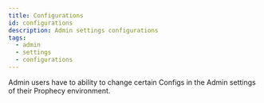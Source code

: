 ```yaml
---
title: Configurations
id: configurations
description: Admin settings configurations
tags:
  - admin
  - settings
  - configurations
---
```


Admin users have to ability to change certain Configs in the Admin settings of their Prophecy environment.
